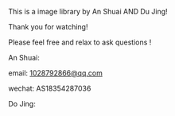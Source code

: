 This is a image library by An Shuai AND Du Jing!

Thank you for watching!

Please feel free and relax to ask questions !

An Shuai: 

email: 1028792866@qq.com

wechat: AS18354287036


Do Jing:

